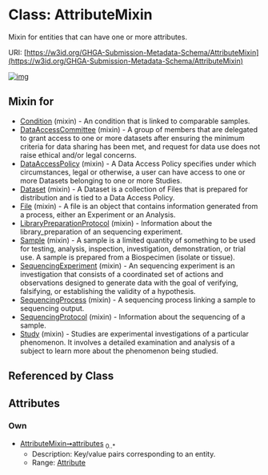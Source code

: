 
# Class: AttributeMixin


Mixin for entities that can have one or more attributes.

URI: [https://w3id.org/GHGA-Submission-Metadata-Schema/AttributeMixin](https://w3id.org/GHGA-Submission-Metadata-Schema/AttributeMixin)


[![img](https://yuml.me/diagram/nofunky;dir:TB/class/[Attribute]<attributes%200..*-++[AttributeMixin],[Study]uses%20-.->[AttributeMixin],[SequencingProtocol]uses%20-.->[AttributeMixin],[SequencingProcess]uses%20-.->[AttributeMixin],[SequencingExperiment]uses%20-.->[AttributeMixin],[Sample]uses%20-.->[AttributeMixin],[LibraryPreparationProtocol]uses%20-.->[AttributeMixin],[File]uses%20-.->[AttributeMixin],[Dataset]uses%20-.->[AttributeMixin],[DataAccessPolicy]uses%20-.->[AttributeMixin],[DataAccessCommittee]uses%20-.->[AttributeMixin],[Condition]uses%20-.->[AttributeMixin],[Study],[SequencingProtocol],[SequencingProcess],[SequencingExperiment],[Sample],[LibraryPreparationProtocol],[File],[Dataset],[DataAccessPolicy],[DataAccessCommittee],[Condition],[Attribute])](https://yuml.me/diagram/nofunky;dir:TB/class/[Attribute]<attributes%200..*-++[AttributeMixin],[Study]uses%20-.->[AttributeMixin],[SequencingProtocol]uses%20-.->[AttributeMixin],[SequencingProcess]uses%20-.->[AttributeMixin],[SequencingExperiment]uses%20-.->[AttributeMixin],[Sample]uses%20-.->[AttributeMixin],[LibraryPreparationProtocol]uses%20-.->[AttributeMixin],[File]uses%20-.->[AttributeMixin],[Dataset]uses%20-.->[AttributeMixin],[DataAccessPolicy]uses%20-.->[AttributeMixin],[DataAccessCommittee]uses%20-.->[AttributeMixin],[Condition]uses%20-.->[AttributeMixin],[Study],[SequencingProtocol],[SequencingProcess],[SequencingExperiment],[Sample],[LibraryPreparationProtocol],[File],[Dataset],[DataAccessPolicy],[DataAccessCommittee],[Condition],[Attribute])

## Mixin for

 * [Condition](Condition.md) (mixin)  - An condition that is linked to comparable samples.
 * [DataAccessCommittee](DataAccessCommittee.md) (mixin)  - A group of members that are delegated to grant access to one or more datasets after ensuring the minimum criteria for data sharing has been met, and request for data use does not raise ethical and/or legal concerns.
 * [DataAccessPolicy](DataAccessPolicy.md) (mixin)  - A Data Access Policy specifies under which circumstances, legal or otherwise, a user can have access to one or more Datasets belonging to one or more Studies.
 * [Dataset](Dataset.md) (mixin)  - A Dataset is a collection of Files that is prepared for distribution and is tied to a Data Access Policy.
 * [File](File.md) (mixin)  - A file is an object that contains information generated from a process, either an Experiment or an Analysis.
 * [LibraryPreparationProtocol](LibraryPreparationProtocol.md) (mixin)  - Information about the library_preparation of an sequencing experiment.
 * [Sample](Sample.md) (mixin)  - A sample is a limited quantity of something to be used for testing, analysis, inspection, investigation, demonstration, or trial use. A sample is prepared from a Biospecimen (isolate or tissue).
 * [SequencingExperiment](SequencingExperiment.md) (mixin)  - An sequencing experiment is an investigation that consists of a coordinated set of actions and observations designed to generate data with the goal of verifying, falsifying, or establishing the validity of a hypothesis.
 * [SequencingProcess](SequencingProcess.md) (mixin)  - A sequencing process linking a sample to sequencing output.
 * [SequencingProtocol](SequencingProtocol.md) (mixin)  - Information about the sequencing of a sample.
 * [Study](Study.md) (mixin)  - Studies are experimental investigations of a particular phenomenon. It involves a detailed examination and analysis of a subject to learn more about the phenomenon being studied.

## Referenced by Class


## Attributes


### Own

 * [AttributeMixin➞attributes](AttributeMixin_attributes.md)  <sub>0..\*</sub>
     * Description: Key/value pairs corresponding to an entity.
     * Range: [Attribute](Attribute.md)
